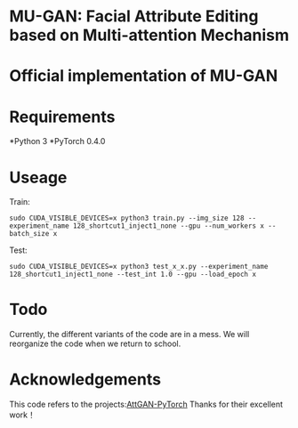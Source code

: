 # MU-GAN: Facial Attribute Editing based on Multi-attention Mechanism

# Official implementation of MU-GAN

# Requirements
*Python 3
*PyTorch 0.4.0

# Useage
Train:
```
sudo CUDA_VISIBLE_DEVICES=x python3 train.py --img_size 128 --experiment_name 128_shortcut1_inject1_none --gpu --num_workers x --batch_size x
```

Test:
```
sudo CUDA_VISIBLE_DEVICES=x python3 test_x_x.py --experiment_name 128_shortcut1_inject1_none --test_int 1.0 --gpu --load_epoch x
```

# Todo
Currently, the different variants of the code are in a mess. We will reorganize the code when we return to school.

# Acknowledgements
This code refers to the projects:[AttGAN-PyTorch](https://github.com/elvisyjlin/AttGAN-PyTorch/blob/master/)
Thanks for their excellent work！
